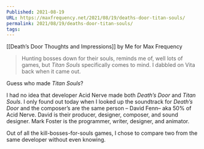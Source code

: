 ```yaml
---
Published: 2021-08-19
URL: https://maxfrequency.net/2021/08/19/deaths-door-titan-souls/
permalink: 2021/08/19/deaths-door-titan-souls/
tags:
---
```

[[Death’s Door Thoughts and Impressions]] by Me for Max Frequency

>Hunting bosses down for their souls, reminds me of, well lots of games, but *Titan Souls* specifically comes to mind. I dabbled on Vita back when it came out.

Guess who made *Titan Souls*?

I had no idea that developer Acid Nerve made both *Death’s Door* and *Titan Souls*. I only found out today when I looked up the soundtrack for *Death’s Door* and the composer’s are the same person – David Fenn– aka 50% of Acid Nerve. David is their producer, designer, composer, and sound designer. Mark Foster is the programmer, writer, designer, and animator.

Out of all the kill-bosses-for-souls games, I chose to compare two from the same developer without even knowing.